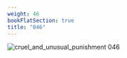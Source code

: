 ```yaml
---
weight: 46
bookFlatSection: true
title: "046"
---
```


![cruel_and_unusual_punishment 046 ](../../jpg/cup_046.jpg)


